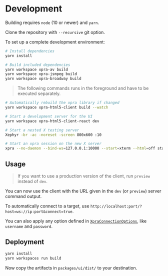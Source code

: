 # Development

Building requires `node` (10 or newer) and `yarn`.

Clone the repository with `--recursive` git option.

To set up a complete development environment:

```bash
# Install dependencies
yarn install

# Build included dependencies
yarn workspace xpra-av build
yarn workspace xpra-jsmpeg build
yarn workspace xpra-broadway build
```

> The following commands runs in the foreground and have to be executed separately.

```bash
# Automatically rebuild the xpra library if changed
yarn workspace xpra-html5-client build --watch

# Start a development server for the UI
yarn workspace xpra-html5-client-react dev

# Start a nested X testing server
Xephyr -br -ac -noreset -screen 800x600 :10

# Start an xpra session on the new X server
xpra --no-daemon --bind-ws=127.0.0.1:10000 --start=xterm --html=off start :10
```

## Usage

> If you want to use a production version of the client, run `preview` instead of `dev`.

You can now use the client with the URL given in the `dev` (or `preview`) server command output.

To automatically connect to a target, use `http://localhost:port/?host=ws://ip:port&connect=true`.

You can also apply any option defined in [`XpraConnectionOptions`](https://andersevenrud.github.io/xpra-html5-client/ts/docs/interfaces/XpraConnectionOptions.html),
like `username` and `password`.

## Deployment

```bash
yarn install
yarn workspaces run build
```

Now copy the artifacts in `packages/ui/dist/` to your destination.
